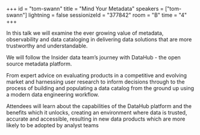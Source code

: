 +++
id = "tom-swann"
title = "Mind Your Metadata"
speakers = ["tom-swann"]
lightning = false
sessionizeId = "377842"
room = "B"
time = "4"
+++

In this talk we will examine the ever growing value of metadata, observability and data cataloging in delivering data solutions that are more trustworthy and understandable. 

We will follow the Insider data team’s journey with DataHub - the open source metadata platform. 

From expert advice on evaluating products in a competitive and evolving market and harnessing user research to inform decisions through to the process of building and populating a data catalog from the ground up using a modern data engineering workflow.

Attendees will learn about the capabilities of the DataHub platform and the benefits which it unlocks, creating an environment where data is trusted, accurate and accessible, resulting in new data products which are more likely to be adopted by analyst teams